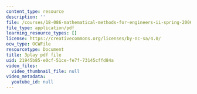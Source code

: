 ```yaml
---
content_type: resource
description: ''
file: /courses/18-086-mathematical-methods-for-engineers-ii-spring-2006/21945b85e0cf51cefe7f73145cffd84a_NEsObJTwDXI.pdf
file_type: application/pdf
learning_resource_types: []
license: https://creativecommons.org/licenses/by-nc-sa/4.0/
ocw_type: OCWFile
resourcetype: Document
title: 3play pdf file
uid: 21945b85-e0cf-51ce-fe7f-73145cffd84a
video_files:
  video_thumbnail_file: null
video_metadata:
  youtube_id: null
---
```

